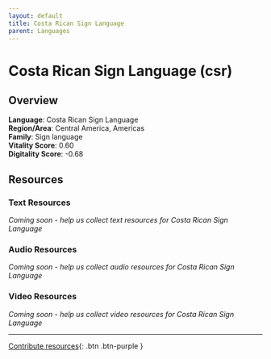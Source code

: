 ```yaml
---
layout: default
title: Costa Rican Sign Language
parent: Languages
---
```


# Costa Rican Sign Language (csr)

## Overview

**Language**: Costa Rican Sign Language  
**Region/Area**: Central America, Americas  
**Family**: Sign language  
**Vitality Score**: 0.60  
**Digitality Score**: -0.68  

## Resources

### Text Resources
*Coming soon - help us collect text resources for Costa Rican Sign Language*

### Audio Resources
*Coming soon - help us collect audio resources for Costa Rican Sign Language*

### Video Resources
*Coming soon - help us collect video resources for Costa Rican Sign Language*

---

[Contribute resources](https://fairtrain.github.io/){: .btn .btn-purple }

